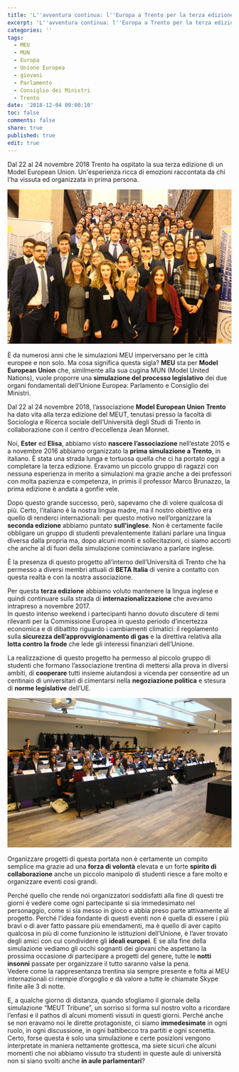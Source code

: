 ```yaml
---
title: 'L''avventura continua: l''Europa a Trento per la terza edizione del MEUT'
excerpt: 'L''avventura continua: l''Europa a Trento per la terza edizione del MEUT'
categories: ''
tags:
  - MEU
  - MUN
  - Europa
  - Unione Europea
  - giovani
  - Parlamento
  - Consiglio dei Ministri
  - Trento
date: '2018-12-04 09:00:10'
toc: false
comments: false
share: true
published: true
edit: true
---
```

Dal 22 al 24 novembre 2018 Trento ha ospitato la sua terza edizione di un Model European Union. Un'esperienza ricca di emozioni raccontata da chi l'ha vissuta ed organizzata in prima persona. 

![null](/assets/images/schermata-2018-12-03-alle-09.40.01.png)

È da numerosi anni che le simulazioni MEU imperversano per le città europee e non solo. Ma cosa significa questa sigla? **MEU** sta per **Model European Union** che, similmente alla sua cugina MUN (Model United Nations), vuole proporre una **simulazione del processo legislativo** dei due organi fondamentali dell’Unione Europea: Parlamento e Consiglio dei Ministri.  

Dal 22 al 24 novembre 2018, l’associazione **Model European Union Trento** ha dato vita alla terza edizione del MEUT, tenutasi presso la facoltà di Sociologia e Ricerca sociale dell’Università degli Studi di Trento in collaborazione con il centro d’eccellenza Jean Monnet. 

Noi, **Ester** ed **Elisa**, abbiamo visto **nascere l’associazione** nell’estate 2015 e a novembre 2016 abbiamo organizzato la **prima simulazione a Trento**, in italiano. È stata una strada lunga e tortuosa quella che ci ha portato oggi a completare la terza edizione. Eravamo un piccolo gruppo di ragazzi con nessuna esperienza in merito a simulazioni ma grazie anche a dei professori con molta pazienza e competenza, in primis il professor Marco Brunazzo, la prima edizione è andata a gonfie vele. 

Dopo questo grande successo, però, sapevamo che di volere qualcosa di più. Certo, l’italiano è la nostra lingua madre, ma il nostro obiettivo era quello di renderci internazionali: per questo motivo nell’organizzare la **seconda edizione** abbiamo puntato **sull’inglese**. Non è certamente facile obbligare un gruppo di studenti prevalentemente italiani parlare una lingua diversa dalla propria ma, dopo alcuni moniti e sollecitazioni, ci siamo accorti che anche al di fuori della simulazione cominciavano a parlare inglese.

È la presenza di questo progetto all’interno dell’Università di Trento che ha permesso a diversi membri attuali di **BETA Italia** di venire a contatto con questa realtà e con la nostra associazione.

Per questa **terza edizione** abbiamo voluto mantenere la lingua inglese e quindi continuare sulla strada di **internazionalizzazione** che avevamo intrapreso a novembre 2017. \
In questo intenso weekend i partecipanti hanno dovuto discutere di temi rilevanti per la Commissione Europea in questo periodo d’incertezza economica e di dibattito riguardo i cambiamenti climatici: il regolamento sulla **sicurezza dell’approvvigionamento di gas** e la direttiva relativa alla **lotta contro la frode** che lede gli interessi finanziari dell’Unione.

La realizzazione di questo progetto ha permesso al piccolo gruppo di studenti che formano l’associazione trentina di mettersi alla prova in diversi ambiti, di **cooperare** tutti insieme aiutandosi a vicenda per consentire ad un centinaio di universitari di cimentarsi nella **negoziazione politica** e stesura di **norme legislative** dell’UE.

![null](/assets/images/imm-2-meut.png)

Organizzare progetti di questa portata non è certamente un compito semplice ma grazie ad una **forza di volontà** elevata e un forte **spirito di collaborazione** anche un piccolo manipolo di studenti riesce a fare molto e organizzare eventi così grandi. 

Perché quello che rende noi organizzatori soddisfatti alla fine di questi tre giorni è vedere come ogni partecipante si sia immedesimato nel personaggio, come si sia messo in gioco e abbia preso parte attivamente al progetto. Perché l’idea fondante di questi eventi non è quella di essere i più bravi o di aver fatto passare più emendamenti, ma è quello di aver capito qualcosa in più di come funzionino le istituzioni dell’Unione, è l’aver trovato degli amici con cui condividere gli **ideali europei**. E se alla fine della simulazione vediamo gli occhi sognanti dei giovani che aspettano la prossima occasione di partecipare a progetti del genere, tutte le **notti insonni** passate per organizzare il tutto saranno valse la pena. \
Vedere come la rappresentanza trentina sia sempre presente e folta ai MEU internazionali ci riempie d’orgoglio e dà valore a tutte le chiamate Skype finite alle 3 di notte. 

E, a qualche giorno di distanza, quando sfogliamo il giornale della simulazione “MEUT Tribune”, un sorriso si forma sul nostro volto a ricordare l’enfasi e il pathos di alcuni momenti vissuti in questi giorni. Perché anche se non eravamo noi le dirette protagoniste, ci siamo **immedesimate** in ogni ruolo, in ogni discussione, in ogni battibecco tra partiti e ogni scenetta. Certo, forse questa è solo una simulazione e certe posizioni vengono interpretate in maniera nettamente grottesca, ma siete sicuri che alcuni momenti che noi abbiamo vissuto tra studenti in queste aule di università non si siano svolti anche **in aule parlamentari**?
